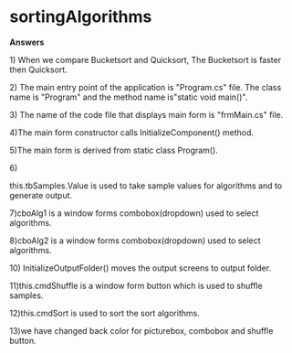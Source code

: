 # sortingAlgorithms
<b>Answers</b></br>
<p>1) When we compare Bucketsort and Quicksort, The Bucketsort is faster then Quicksort.</p>
<p>2) The main entry point of the application is "Program.cs" file. The class name is "Program" and the method name is"static void main()".</p>
<p>3) The name of the code file that displays main form is "frmMain.cs" file.</p>
<p>4)The main form constructor calls InitializeComponent() method.</p>
<p>5)The main form is derived from static class Program().</p>
<p>6)</p>this.tbSamples.Value is used to take sample values for algorithms and to generate output.
<p>7)cboAlg1 is a window forms combobox(dropdown) used to select algorithms.</p>
<p>8)cboAlg2 is a window forms combobox(dropdown) used to select algorithms.</p>
<p>10) InitializeOutputFolder() moves the output screens to output folder.</p>
<p>11)this.cmdShuffle is a window form button which is used to shuffle samples.</p>
<p>12)this.cmdSort is used to sort the sort algorithms.</p>
<p>13)we have changed back color for picturebox, combobox and shuffle button.</p>
